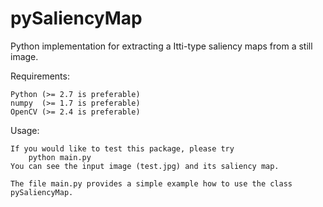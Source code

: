 pySaliencyMap
=============

Python implementation for extracting a Itti-type saliency maps from a still image.

Requirements:

    Python (>= 2.7 is preferable)
    numpy  (>= 1.7 is preferable)
    OpenCV (>= 2.4 is preferable)

Usage:

    If you would like to test this package, please try
        python main.py
    You can see the input image (test.jpg) and its saliency map.

    The file main.py provides a simple example how to use the class pySaliencyMap.

